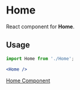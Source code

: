 # Home

React component for **Home**.

## Usage

```jsx
import Home from './Home';

<Home />
```
[Home Component](https://docs.google.com/document/d/1Z-bkAs3dmBSnHjvngl6us0y4NNNW-peyomOLKmUrIsI/edit?usp=sharing)